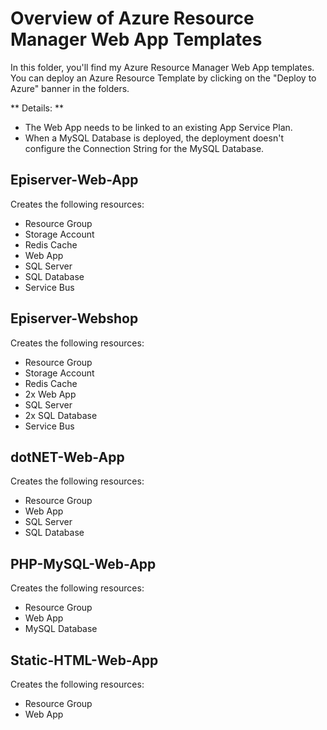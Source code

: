 # Overview of Azure Resource Manager Web App Templates
In this folder, you'll find my Azure Resource Manager Web App templates. You can deploy an Azure Resource Template by clicking on the "Deploy to Azure" banner in the folders.

** Details: **
- The Web App needs to be linked to an existing App Service Plan.
- When a MySQL Database is deployed, the deployment doesn't configure the Connection String for the MySQL Database.

## Episerver-Web-App

Creates the following resources:
- Resource Group
- Storage Account
- Redis Cache
- Web App 
- SQL Server
- SQL Database
- Service Bus

## Episerver-Webshop

Creates the following resources:
- Resource Group
- Storage Account
- Redis Cache
- 2x Web App
- SQL Server
- 2x SQL Database
- Service Bus

## dotNET-Web-App

Creates the following resources:
- Resource Group
- Web App
- SQL Server
- SQL Database

## PHP-MySQL-Web-App

Creates the following resources:
- Resource Group
- Web App
- MySQL Database

## Static-HTML-Web-App

Creates the following resources:
- Resource Group
- Web App